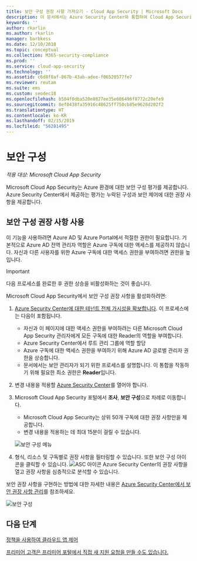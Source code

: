 ```yaml
---
title: 보안 구성 권장 사항 가져오기 - Cloud App Security | Microsoft Docs
description: 이 문서에서는 Azure Security Center와 통합하여 Cloud App Security에서 보안 구성 권장 사항을 가져오는 방법에 대한 정보를 제공합니다.
keywords: ''
author: rkarlin
ms.author: rkarlin
manager: barbkess
ms.date: 12/10/2018
ms.topic: conceptual
ms.collection: M365-security-compliance
ms.prod: ''
ms.service: cloud-app-security
ms.technology: ''
ms.assetid: c6d8f8af-867b-43ab-adee-f06520577fe7
ms.reviewer: reutam
ms.suite: ems
ms.custom: seodec18
ms.openlocfilehash: b504f0dba520e8027ee35e606496f8772c20efe9
ms.sourcegitcommit: 8ef0438fa35916c48625ff750cb85e9628d202f2
ms.translationtype: HT
ms.contentlocale: ko-KR
ms.lasthandoff: 02/15/2019
ms.locfileid: "56281495"
---
```

# <a name="security-configuration"></a>보안 구성

*적용 대상: Microsoft Cloud App Security*

Microsoft Cloud App Security는 Azure 환경에 대한 보안 구성 평가를 제공합니다. Azure Security Center에서 제공하는 평가는 누락된 구성과 보안 제어에 대한 권장 사항을 제공합니다.

## <a name="enable-security-configuration-recommendations"></a>보안 구성 권장 사항 사용

이 기능을 사용하려면 Azure AD 및 Azure Portal에서 적절한 권한이 필요합니다. 기본적으로 Azure AD 전역 관리자 역할은 Azure 구독에 대한 액세스를 제공하지 않습니다. 자신과 다른 사용자를 위한 Azure 구독에 대한 액세스 권한을 부여하려면 권한을 높입니다.

> [!IMPORTANT]
> 다음 프로세스를 완료한 후 권한 상승을 비활성화하는 것이 좋습니다.

Microsoft Cloud App Security에서 보안 구성 권장 사항을 활성화하려면:

1. <a href="https://docs.microsoft.com/azure/security-center/security-center-management-groups" target="_blank">Azure Security Center에 대한 테넌트 전체 가시성을 확보합니다</a>. 이 프로세스에는 다음이 포함됩니다.
   - 자신과 이 페이지에 대한 액세스 권한을 부여하려는 다른 Microsoft Cloud App Security 관리자에게 모든 구독에 대한 Reader의 역할을 부여합니다.
   - Azure Security Center에서 루트 관리 그룹에 역할 할당
   - Azure 구독에 대한 액세스 권한을 부여하기 위해 Azure AD 글로벌 관리자 권한을 상승합니다.
   - 문서에서는 보안 관리자가 되기 위한 프로세스를 설명합니다. 이 통합을 작동하기 위해 필요한 최소 권한은 **Reader**입니다.

2. 변경 내용을 적용할 <a href="https://ms.portal.azure.com/#blade/Microsoft_Azure_Security/SecurityMenuBlade/0" target="_blank">Azure Security Center</a>를 열어야 합니다.

3. Microsoft Cloud App Security 포털에서 **조사**, **보안 구성**으로 차례로 이동합니다. 
    - Microsoft Cloud App Security는 상위 50개 구독에 대한 권장 사항만을 제공합니다. 
    - 변경 내용을 적용하는 데 최대 15분이 걸릴 수 있습니다.

     ![보안 구성 메뉴](./media/security-configuration-menu.png)

4. 형식, 리소스 및 구독별로 권장 사항을 필터링할 수 있습니다. 또한 보안 구성 아이콘을 클릭할 수 있습니다. ![ASC 아이콘](./media/asc-icon.png) Azure Security Center의 권장 사항을 열고 권장 사항을 심층적으로 분석할 수 있습니다. 

보안 권장 사항을 구현하는 방법에 대한 자세한 내용은 [Azure Security Center에서 보안 권장 사항 관리](https://docs.microsoft.com/azure/security-center/security-center-recommendations)를 참조하세요.

   ![보안 구성](./media/security-configuration1.png)

## <a name="next-steps"></a>다음 단계 
[정책을 사용하여 클라우드 앱 제어](control-cloud-apps-with-policies.md)

[프리미어 고객은 프리미어 포털에서 직접 새 지원 요청을 만들 수도 있습니다.](https://premier.microsoft.com/)  
  
